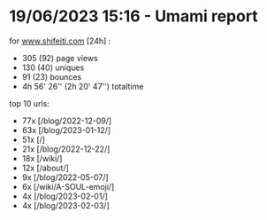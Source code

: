 # 19/06/2023 15:16 - Umami report
for www.shifeiti.com [24h] :

 - 305 (92) page views
 - 130 (40) uniques
 - 91 (23) bounces
 - 4h 56' 26'' (2h 20' 47'') totaltime


top 10 urls:
 - 77x [/blog/2022-12-09/]
 - 63x [/blog/2023-01-12/]
 - 51x [/]
 - 21x [/blog/2022-12-22/]
 - 18x [/wiki/]
 - 12x [/about/]
 - 9x [/blog/2022-05-07/]
 - 6x [/wiki/A-SOUL-emoji/]
 - 4x [/blog/2023-02-01/]
 - 4x [/blog/2023-02-03/]


